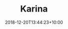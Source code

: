 ---
title: "Karina"
date: 2018-12-20T13:44:23+10:00
image: "https://media.licdn.com/dms/image/v2/D5603AQHy_tevEpJFMg/profile-displayphoto-shrink_800_800/profile-displayphoto-shrink_800_800/0/1678732633015?e=1746057600&v=beta&t=04KU3B91ckM7hFEqknS60T26CiNWXQjHySXLckNi01M"
jobtitle: "School Outreach Ambassador"
linkedinurl: "https://www.linkedin.com/"
weight: 3
---
